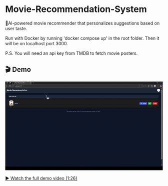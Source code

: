 # Movie-Recommendation-System
🧠AI-powered movie recommender that personalizes suggestions based on user taste.

Run with Docker by running 'docker compose up' in the root folder.
Then it will be on localhost port 3000.<br>

P.S. You will need an api key from TMDB to fetch movie posters.

## 🎬 Demo

![Demo Preview](Demo/demo-preview.gif)

[▶️ Watch the full demo video (1:26)](Demo/demo.mp4)
